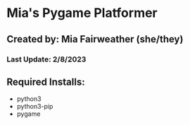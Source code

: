 <H1><strong>Mia's Pygame Platformer</strong></H1>
<H2>Created by: Mia Fairweather (she/they)</H2>
<H3>Last Update: 2/8/2023</H3>

<H2><strong>Required Installs:</strong></H2>
<ul>
	<li>python3</li>
	<li>python3-pip</li>
	<li>pygame</li>
</ul>